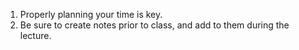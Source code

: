 1. Properly planning your time is key.
2. Be sure to create notes prior to class, and add to them during the lecture.
